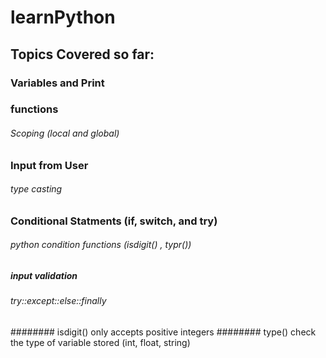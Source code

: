 # learnPython

## Topics Covered so far:
### Variables and Print
### functions
###### Scoping (local and global)
### Input from User 
###### type casting
### Conditional Statments (if, switch, and try)
###### python condition functions (isdigit() , typr())
##### input validation
###### try::except::else::finally
######## isdigit() only accepts positive integers
######## type() check the type of variable stored (int, float, string)
#

